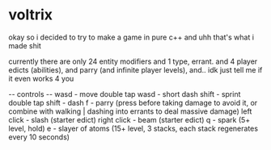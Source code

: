 # voltrix
okay so i decided to try to make a game in pure c++ and uhh that's what i made
shit

currently there are only 24 entity modifiers and 1 type, errant. and 4 player edicts (abilities), and parry (and infinite player levels), and.. idk just tell me if it even works 4 you

-- controls --
wasd - move
double tap wasd - short dash
shift - sprint
double tap shift - dash
f - parry (press before taking damage to avoid it, or combine with walking | dashing into errants to deal massive damage)
left click - slash (starter edict)
right click - beam (starter edict)
q - spark (5+ level, hold)
e - slayer of atoms (15+ level, 3 stacks, each stack regenerates every 10 seconds)

